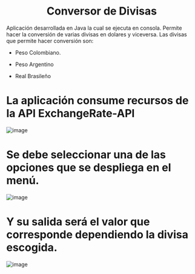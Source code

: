 <h1 align="center"> Conversor de Divisas </h1>
Aplicación desarrollada en Java la cual se ejecuta en consola. Permite hacer la conversión de varias divisas en dolares y viceversa.
Las divisas que permite hacer conversión son: 

- Peso Colombiano.

- Peso Argentino
  
- Real Brasileño

# La aplicación consume recursos de la API ExchangeRate-API

![image](https://github.com/user-attachments/assets/e57427b0-4437-43a8-b7b1-6d19e3d8758f)

# Se debe seleccionar una de las opciones que se despliega en el menú.
![image](https://github.com/user-attachments/assets/35531ab4-a31a-4b80-bc39-0a8185234244)

# Y su salida será el valor que corresponde dependiendo la divisa escogida.

![image](https://github.com/user-attachments/assets/09be437e-60f2-4f67-8767-fcfb3a17be0b)
